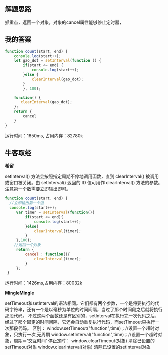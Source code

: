 ## 解题思路

抓重点，返回一个对象，对象的cancel属性能够停止定时器，

## 我的答案

```js
function count(start, end) {
    console.log(start++);
    let gao_dot = setInterval(function () {
        if(start <= end) {
            console.log(start++);
        }else {
            clearInterval(gao_dot);
        }
        }, 100);

    function() {
       clearInterval(gao_dot);
    };
    return {
        cancel
    }
}
```
运行时间：1650ms, 占用内存：82780k

## 牛客取经

**希留**

setInterval() 方法会按照指定周期不停地调用函数，直到 clearInterval() 被调用或窗口被关闭。由 setInterval() 返回的 ID 值可用作 clearInterval() 方法的参数。注意第一个数需要立即输出即可。

```js
function count(start, end) {
  //立即输出第一个值
  console.log(start++);
     var timer = setInterval(function(){
         if(start <= end){
             console.log(start++);
         }else{
             clearInterval(timer);
         }
     },100);
    //返回一个对象
     return {
         cancel : function(){
             clearInterval(timer);
         }
     };
 }
```
运行时间：1426ms,占用内存：80032k


**MingleMingle**

setTimeout和setInterval的语法相同。它们都有两个参数，一个是将要执行的代码字符串，还有一个是以毫秒为单位的时间间隔，当过了那个时间段之后就将执行那段代码。
不过这两个函数还是有区别的，setInterval在执行完一次代码之后，经过了那个固定的时间间隔，它还会自动重复执行代码，而setTimeout只执行一次那段代码。
区别：
window.setTimeout("function",time)；//设置一个超时对象，只执行一次,无周期 
window.setInterval("function",time)；//设置一个超时对象，周期＝'交互时间'
停止定时： 
window.clearTimeout(对象) 清除已设置的setTimeout对象
window.clearInterval(对象) 清除已设置的setInterval对象 

